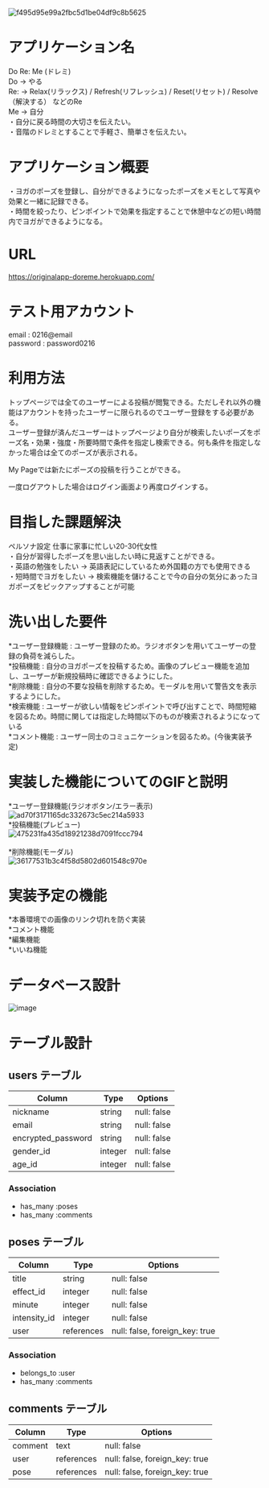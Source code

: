 ![f495d95e99a2fbc5d1be04df9c8b5625](https://user-images.githubusercontent.com/76562258/108347800-4fe92280-7224-11eb-8a3c-17477b538a75.gif)

# アプリケーション名
  Do Re: Me (ドレミ)  
   Do -> やる  
   Re: -> Relax(リラックス) / Refresh(リフレッシュ) /  Reset(リセット) / Resolve（解決する） などのRe  
   Me -> 自分  
  ・自分に戻る時間の大切さを伝えたい。  
  ・音階のドレミとすることで手軽さ、簡単さを伝えたい。  

# アプリケーション概要  
  ・ヨガのポーズを登録し、自分ができるようになったポーズをメモとして写真や効果と一緒に記録できる。  
  ・時間を絞ったり、ピンポイントで効果を指定することで休憩中などの短い時間内でヨガができるようになる。  

# URL  
  https://originalapp-doreme.herokuapp.com/  

# テスト用アカウント  
  email    : 0216@email  
  password : password0216  

# 利用方法  
  トップページでは全てのユーザーによる投稿が閲覧できる。ただしそれ以外の機能はアカウントを持ったユーザーに限られるのでユーザー登録をする必要がある。  
  ユーザー登録が済んだユーザーはトップページより自分が検索したいポーズをポーズ名・効果・強度・所要時間で条件を指定し検索できる。何も条件を指定しなかった場合は全てのポーズが表示される。  
  
  My Pageでは新たにポーズの投稿を行うことができる。  

  一度ログアウトした場合はログイン画面より再度ログインする。  

# 目指した課題解決  
  ペルソナ設定  仕事に家事に忙しい20-30代女性  
  ・自分が習得したポーズを思い出したい時に見返すことができる。  
  ・英語の勉強をしたい -> 英語表記にしているため外国籍の方でも使用できる  
  ・短時間でヨガをしたい -> 検索機能を儲けることで今の自分の気分にあったヨガポーズをピックアップすることが可能  

# 洗い出した要件  
  *ユーザー登録機能 : ユーザー登録のため。ラジオボタンを用いてユーザーの登録の負荷を減らした。  
  *投稿機能 : 自分のヨガポーズを投稿するため。画像のプレビュー機能を追加し、ユーザーが新規投稿時に確認できるようにした。  
  *削除機能 : 自分の不要な投稿を削除するため。モーダルを用いて警告文を表示するようにした。  
  *検索機能 : ユーザーが欲しい情報をピンポイントで呼び出すことで、時間短縮を図るため。時間に関しては指定した時間以下のものが検索されるようになっている  
  *コメント機能 : ユーザー同士のコミュニケーションを図るため。(今後実装予定)  

# 実装した機能についてのGIFと説明  
  *ユーザー登録機能(ラジオボタン/エラー表示)  
  ![ad70f3171165dc332673c5ec214a5933](https://user-images.githubusercontent.com/76562258/108447504-54a0eb80-72a3-11eb-86ed-bcb4017e65f6.gif)
<br>
  *投稿機能(プレビュー)  
  ![475231fa435d18921238d7091fccc794](https://user-images.githubusercontent.com/76562258/108447282-f411ae80-72a2-11eb-80b2-1fb02a4086d2.gif)  
<br>
  *削除機能(モーダル)  
  ![36177531b3c4f58d5802d601548c970e](https://user-images.githubusercontent.com/76562258/108447017-7e0d4780-72a2-11eb-9cdd-2b43b4fc2d35.gif)  


# 実装予定の機能  
  *本番環境での画像のリンク切れを防ぐ実装  
  *コメント機能  
  *編集機能  
  *いいね機能  

# データベース設計  
  ![image](https://user-images.githubusercontent.com/76562258/108449322-9da66f00-72a6-11eb-94a6-0deaf6cb5f30.png)  

# テーブル設計

## users テーブル

| Column                | Type    | Options     |
| --------------------- | ------- | ----------- |
| nickname              | string  | null: false |
| email                 | string  | null: false |
| encrypted_password    | string  | null: false |
| gender_id             | integer | null: false |
| age_id                | integer | null: false |

### Association

- has_many :poses
- has_many :comments


## poses テーブル

| Column       | Type       | Options                         |
| ------------ | ---------- | ------------------------------- |
| title        | string     | null: false                     |
| effect_id    | integer    | null: false                     |
| minute       | integer    | null: false                     |
| intensity_id | integer    | null: false                     |
| user         | references | null: false, foreign_key: true  |

### Association

- belongs_to :user
- has_many :comments


## comments テーブル

| Column       | Type       | Options                         |
| ------------ | ---------- | ------------------------------- |
| comment      | text       | null: false                     |
| user         | references | null: false, foreign_key: true  |
| pose         | references | null: false, foreign_key: true  |
